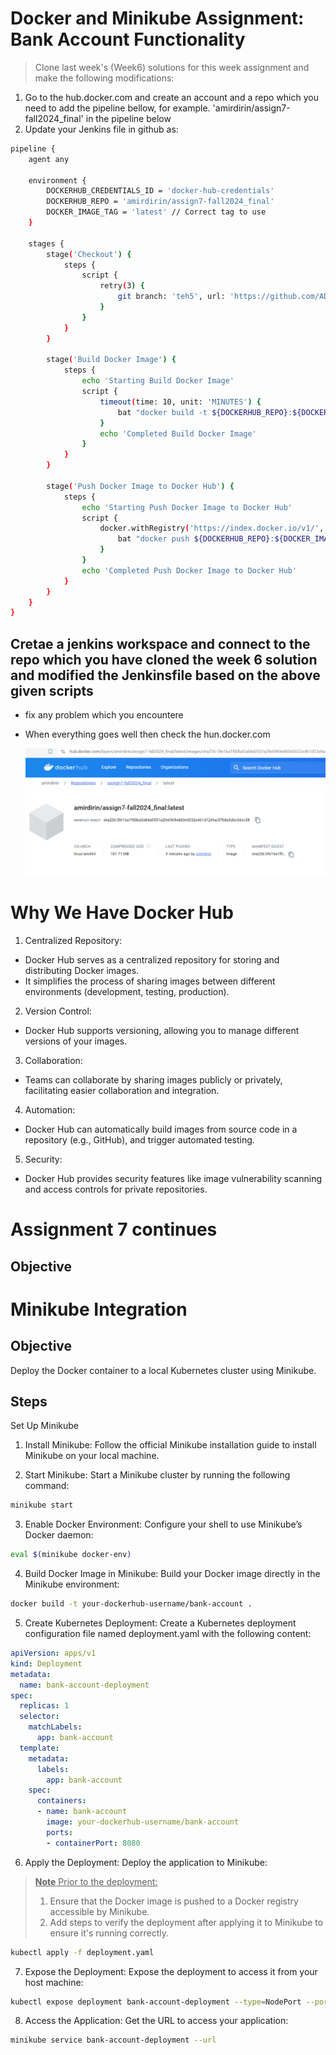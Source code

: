 # Docker and Minikube Assignment: Bank Account Functionality
> Clone last week's (Week6) solutions for this week assignment and make the following modifications:
1. Go to the hub.docker.com and create an account and a repo which you need to add the pipeline bellow, for example. 'amirdirin/assign7-fall2024_final' in the pipeline below
1. Update your Jenkins file in github as:
```sh
pipeline {
    agent any
    
    environment {
        DOCKERHUB_CREDENTIALS_ID = 'docker-hub-credentials'
        DOCKERHUB_REPO = 'amirdirin/assign7-fall2024_final'
        DOCKER_IMAGE_TAG = 'latest' // Correct tag to use
    }

    stages {
        stage('Checkout') {
            steps {
                script {
                    retry(3) {
                        git branch: 'teh5', url: 'https://github.com/ADirin/OTP1_Assign7_Fall2024.git'
                    }
                }
            }
        }
        
        stage('Build Docker Image') {
            steps {
                echo 'Starting Build Docker Image'
                script {
                    timeout(time: 10, unit: 'MINUTES') {
                        bat "docker build -t ${DOCKERHUB_REPO}:${DOCKER_IMAGE_TAG} --progress=plain ."
                    }
                    echo 'Completed Build Docker Image'
                }
            }
        }

        stage('Push Docker Image to Docker Hub') {
            steps {
                echo 'Starting Push Docker Image to Docker Hub'
                script {
                    docker.withRegistry('https://index.docker.io/v1/', DOCKERHUB_CREDENTIALS_ID) {
                        bat "docker push ${DOCKERHUB_REPO}:${DOCKER_IMAGE_TAG}"
                    }
                }
                echo 'Completed Push Docker Image to Docker Hub'
            }
        }
    }
}
```

## Cretae a jenkins workspace and connect to the repo which you have cloned the week 6 solution and modified the Jenkinsfile based on the above given scripts
* fix any problem which you encountere
* When everything goes well then check the hun.docker.com

  ![hub.docker](/Images/hub_image_2.PNG)

# Why We Have Docker Hub
1. Centralized Repository:

- Docker Hub serves as a centralized repository for storing and distributing Docker images.
- It simplifies the process of sharing images between different environments (development, testing, production).

2. Version Control:
- Docker Hub supports versioning, allowing you to manage different versions of your images.

3. Collaboration:
- Teams can collaborate by sharing images publicly or privately, facilitating easier collaboration and integration.

4. Automation:
- Docker Hub can automatically build images from source code in a repository (e.g., GitHub), and trigger automated testing.

5. Security:
- Docker Hub provides security features like image vulnerability scanning and access controls for private repositories.
  
# Assignment 7 continues
## Objective





# Minikube Integration
## Objective
Deploy the Docker container to a local Kubernetes cluster using Minikube.

## Steps
Set Up Minikube
1. Install Minikube:
Follow the official Minikube installation guide to install Minikube on your local machine.

2. Start Minikube:
Start a Minikube cluster by running the following command:
```sh
minikube start
```
3. Enable Docker Environment:
   Configure your shell to use Minikube’s Docker daemon:
```sh
eval $(minikube docker-env)
```
4. Build Docker Image in Minikube:
  Build your Docker image directly in the Minikube environment:

```sh
docker build -t your-dockerhub-username/bank-account .
```
5. Create Kubernetes Deployment:
Create a Kubernetes deployment configuration file named deployment.yaml with the following content:

```yaml
apiVersion: apps/v1
kind: Deployment
metadata:
  name: bank-account-deployment
spec:
  replicas: 1
  selector:
    matchLabels:
      app: bank-account
  template:
    metadata:
      labels:
        app: bank-account
    spec:
      containers:
      - name: bank-account
        image: your-dockerhub-username/bank-account
        ports:
        - containerPort: 8080
```
6. Apply the Deployment:
Deploy the application to Minikube:
> <ins>**Note**<ins> Prior to the deployment:
> 1. Ensure that the Docker image is pushed to a Docker registry accessible by Minikube.
> 2. Add steps to verify the deployment after applying it to Minikube to ensure it's running correctly.
```sh
kubectl apply -f deployment.yaml
```
7. Expose the Deployment:
Expose the deployment to access it from your host machine:

```sh
kubectl expose deployment bank-account-deployment --type=NodePort --port=8080
```
8. Access the Application:
Get the URL to access your application:

```sh
minikube service bank-account-deployment --url
```







